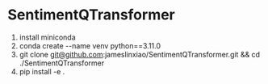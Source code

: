 # SentimentQTransformer
1. install miniconda
2. conda create --name venv python==3.11.0
3. git clone git@github.com:jameslinxiao/SentimentQTransformer.git && cd ./SentimentQTransformer
4. pip install -e .

